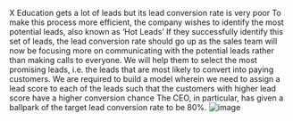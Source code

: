 X Education gets a lot of leads but its lead conversion rate is very poor 
To make this process more efficient, the company wishes to identify the most potential leads, also known as ‘Hot Leads’
If they successfully identify this set of leads, the lead conversion rate should go up as the sales team will now be focusing more on communicating with the potential leads rather than making calls to everyone.
We will help them to select the most promising leads, i.e. the leads that are most likely to convert into paying customers. 
We are  required to build a model wherein we need to assign a lead score to each of the leads such that the customers with higher lead score have a higher conversion chance
The CEO, in particular, has given a ballpark of the target lead conversion rate to be 80%.
![image](https://github.com/saydainsk/X-Education-Lead-Scoring-Case-Study/assets/16905699/86f517a5-5f2b-44c9-aa7d-569213b23f75)
